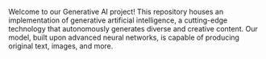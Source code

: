 Welcome to our Generative AI project! This repository houses an implementation of generative artificial intelligence, a cutting-edge technology that autonomously generates diverse and creative content. Our model, built upon advanced neural networks, is capable of producing original text, images, and more.
